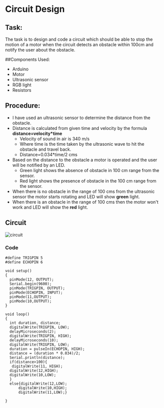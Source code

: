 #  Circuit Design

## Task:
The task is to design and code a circuit which should be able to stop the motion of a motor when the circuit detects an obstacle within 100cm and notify the user about the obstacle.

##Components Used:
* Arduino
* Motor
* Ultrasonic sensor
* RGB light
* Resistors

## Procedure:
* I have used an ultrasonic sensor to determine the distance from the obstacle.
* Distance is calculated from given time and velocity by the formula **distance=velocity*time**
    * Velocity of sound in air is 340 m/s
    * Where time is the time taken by the ultrasonic wave to hit the obstacle and travel back.
    * Distance=0.034*time/2 cms
* Based on the distance to the obstacle a motor is operated and the user will be notified by an LED.
    * Green light shows the absence of obstacle in 100 cm range from the sensor.
    * Red light shows the presence of obstacle in the 100 cm range from the sensor.
* When there is no obstacle in the range of 100 cms from the ultrasonic sensor the motor starts rotating and LED will show **green** light.
* When there is an obstacle in the range of 100 cms then the motor won't work and LED will show the **red** light.

## Circuit
![circuit](https://github.com/adarshreddy-g/amFOSS_tasks/blob/master/Task-13/ardui.JPG?raw=true)

### Code
```
#define TRIGPIN 5
#define ECHOPIN 6

void setup()
{
  pinMode(12, OUTPUT);
  Serial.begin(9600);
  pinMode(TRIGPIN, OUTPUT);
  pinMode(ECHOPIN, INPUT);
  pinMode(11,OUTPUT);
  pinMode(10,OUTPUT);
}

void loop()
{
  int duration, distance;
  digitalWrite(TRIGPIN, LOW);
  delayMicroseconds(2);
  digitalWrite(TRIGPIN, HIGH);
  delayMicroseconds(10);
  digitalWrite(TRIGPIN, LOW);
  duration = pulseIn(ECHOPIN, HIGH);
  distance = (duration * 0.034)/2;
  Serial.println(distance);
  if(distance>100){
   digitalWrite(11, HIGH);
  digitalWrite(12,HIGH);
  digitalWrite(10,LOW);
  }
  else{digitalWrite(12,LOW);
      digitalWrite(10,HIGH);
      digitalWrite(11,LOW);}
  
}
```

